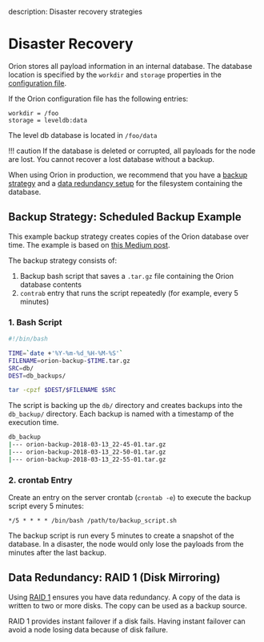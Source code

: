description: Disaster recovery strategies 
<!--- END of page meta data -->

# Disaster Recovery

Orion stores all payload information in an internal database. The database location is specified by the 
`workdir` and `storage` properties in the [configuration file](Configuration-File.md).

If the Orion configuration file has the following entries:
```
workdir = /foo
storage = leveldb:data
```

The level db database is located in `/foo/data`

!!! caution
    If the database is deleted or corrupted, all payloads for the node are lost. You cannot recover a lost database without a backup.

When using Orion in production, we recommend that you have a [backup strategy](#backup-strategy:-scheduled-backup) 
and a [data redundancy setup](#data-redundancy:-raid-1-(disk-mirroring)) for the filesystem containing the database.

## Backup Strategy: Scheduled Backup Example

This example backup strategy creates copies of the Orion database over time. The example is based 
on [this Medium post](https://medium.com/@fotios.floros/linux-backup-script-1722cc9c2bf6).

The backup strategy consists of:

1. Backup bash script that saves a `.tar.gz` file containing the Orion database contents
1. `contrab` entry that runs the script repeatedly (for example, every 5 minutes)

### 1. Bash Script

```bash "Example Backup Scipt"
#!/bin/bash

TIME=`date +'%Y-%m-%d_%H-%M-%S'`
FILENAME=orion-backup-$TIME.tar.gz
SRC=db/
DEST=db_backups/

tar -cpzf $DEST/$FILENAME $SRC
```

The script is backing up the `db/` directory and creates backups into the `db_backup/` directory. Each backup is named with 
a timestamp of the execution time.

```bash "Example Backups"
db_backup
|--- orion-backup-2018-03-13_22-45-01.tar.gz
|--- orion-backup-2018-03-13_22-50-01.tar.gz
|--- orion-backup-2018-03-13_22-55-01.tar.gz
```

### 2. crontab Entry

Create an entry on the server crontab (`crontab -e`) to execute the backup script every 5 minutes:

```
*/5 * * * * /bin/bash /path/to/backup_script.sh
```

The backup script is run every 5 minutes to create a snapshot of the database. In a disaster, the node 
would only lose the payloads from the minutes after the last backup.

## Data Redundancy: RAID 1 (Disk Mirroring)

Using [RAID 1](https://www.tecmint.com/create-raid1-in-linux/) ensures you have data redundancy. A copy 
of the data is written to two or more disks. The copy can be used as a backup source.

RAID 1 provides instant failover if a disk fails. Having instant failover can avoid a node losing data because of disk failure.